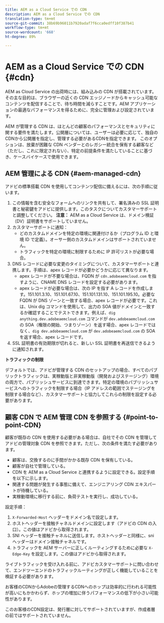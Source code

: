 ```yaml
---
title: AEM as a Cloud Service での CDN
description: AEM as a Cloud Service での CDN
translation-type: tm+mt
source-git-commit: 38b69b96011b7920adaf7f6cca0edff10f387b41
workflow-type: tm+mt
source-wordcount: '668'
ht-degree: 89%

---
```



# AEM as a Cloud Service での CDN {#cdn}

AEM as Cloud Service の出荷時には、組み込みの CDN が搭載されています。その主な目的は、ブラウザーの近くの CDN エッジノードからキャッシュ可能なコンテンツを配信することで、待ち時間を減らすことです。AEM アプリケーションの最適なパフォーマンスを得るために、完全に管理および設定されています。

AEM が管理する CDN は、ほとんどの顧客のパフォーマンスとセキュリティに関する要件を満たします。公開層については、ユーザーは必要に応じて、独自のCDNから公開層を指定し、管理する必要があるCDNを指定できます。 このオプションは、放棄が困難な CDN ベンダーとのレガシー統合を保有する顧客など（ただし、これに限定されない）、特定の前提条件を満たしていることに基づき、ケースバイケースで使用できます。

## AEM 管理による CDN {#aem-managed-cdn}

アドビの標準搭載 CDN を使用してコンテンツ配信に備えるには、次の手順に従います。

1. この情報を含む安全なフォームへのリンクを共有して、署名済みの SSL 証明書と秘密鍵をアドビに提供します。このタスクについてカスタマーサポートと調整してください。
   **注意：** AEM as a Cloud Service は、ドメイン検証（DV）証明書をサポートしていません。
1. カスタマーサポートに通知：
   * どのカスタムドメインを特定の環境に関連付けるか（プログラム ID と環境 ID で定義）。オーサー側のカスタムドメインはサポートされていません。
   * トラフィックを特定の環境に制限するために IP 許可リストが必要な場合。
1. DNS レコードに必要な変更のタイミングについて、カスタマーサポートと連携します。手順は、apex レコードが必要かどうかに応じて異なります。
   * apex レコードが不要な場合は、FQDN が `cdn.adobeaemcloud.com` を指すように、CNAME DNS レコードを設定する必要があります。
   * apex レコードが必要な場合は、次の IP を指す A レコードを作成します。151.101.3.10、151.101.67.10、151.101.131.10、151.101.195.10。必要な FQDN が DNS ゾーンと一致する場合、apex レコードが必要です。これは、Unix dig コマンドを使用して、出力の SOA 値がドメインと一致するか確認することでテストできます。例えば、`dig anything.dev.adobeaemcloud.com` コマンドが `dev.adobeaemcloud.com` の SOA（権限の開始、つまりゾーン）を返す場合、apex レコードではなく、`dig dev.adobeaemcloud.com` が `dev.adobeaemcloud.com` の SOA を返す場合、apex レコードです。
1. SSL 証明書の有効期限が切れると、新しい SSL 証明書を再送信できるように通知されます。

**トラフィックの制限**

デフォルトでは、アドビが管理する CDN のセットアップの場合、すべてのパブリックトラフィックは、実稼動版と非実稼動版（開発およびステージング）環境の両方で、パブリッシュサービスに到達できます。特定の環境のパブリッシュサービスへのトラフィックを制限する場合（IP アドレスの範囲でステージングを制限する場合など）、カスタマーサポートと協力してこれらの制限を設定する必要があります。

## 顧客 CDN で AEM 管理 CDN を参照する {#point-to-point-CDN}

顧客が既存の CDN を使用する必要がある場合は、自社でその CDN を管理してアドビの管理対象 CDN を参照できます。ただし、次の条件を満たす必要があります。

* 顧客は、交換するのに手間がかかる既存 CDN を保有している。
* 顧客が自社で管理している。
* CDN を AEM as a Cloud Service と連携するように設定できる。設定手順を以下に示します。
* 関連する問題が発生する事態に備えて、エンジニアリング CDN エキスパートが待機している。
* 実稼動環境に移行する前に、負荷テストを実行し、成功している。

設定手順：

1. `X-Forwarded-Host` ヘッダーをドメイン名で設定します。
1. ホストヘッダーを接触チャネルドメインに設定します（アドビの CDN の入口）。この値はアドビから取得されます。
1. SNI ヘッダーを接触チャネルに送信します。ホストヘッダーと同様に、sni ヘッダーはドメイン接触チャネルです。
1. トラフィックを AEM サーバーに正しくルーティングするために必要な `X-Edge-Key` を設定します。この値はアドビから取得されます。

ライブトラフィックを受け入れる前に、アドビカスタマーサポートに問い合わせて、エンドツーエンドのトラフィックルーティングが正しく機能していることを検証する必要があります。

お客様のCDNからAdobeの管理するCDNへのホップは効率的に行われる可能性が高いにもかかわらず、ホップの増加に伴うパフォーマンスの低下が小さい可能性があります。

このお客様のCDN設定は、発行層に対してサポートされていますが、作成者層の前ではサポートされていません。
